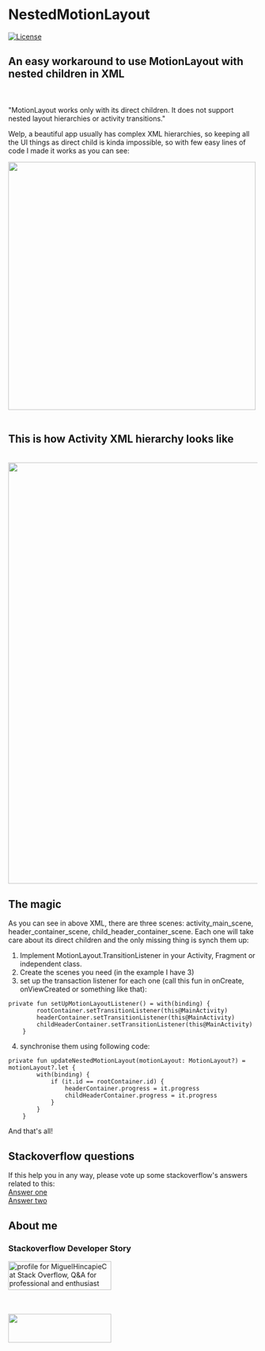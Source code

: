 # NestedMotionLayout
[![License](https://img.shields.io/badge/License-Apache%202.0-blue.svg)](http://www.apache.org/licenses/LICENSE-2.0)
<br>

## An easy workaround to use MotionLayout with nested children in XML
<br><br>
"MotionLayout works only with its direct children. It does not support nested layout hierarchies or activity transitions."

Welp, a beautiful app usually has complex XML hierarchies, so keeping all the UI things as direct child is kinda impossible, so with few easy lines of code I made it works as you can see:
<br>

<img width="500" height="500" src="https://github.com/miguelhincapie/NestedMotionLayout/blob/master/docs/images/NestedMotionLayout.gif">
<br><br>

## This is how Activity XML hierarchy looks like

<br>
<img width="644" height="849" src="https://github.com/miguelhincapie/NestedMotionLayout/blob/master/docs/images/XML%20tree.png">

## The magic

As you can see in above XML, there are three scenes: activity_main_scene, header_container_scene, child_header_container_scene. Each one will take care about its direct children and the only missing thing is synch them up:

1. Implement MotionLayout.TransitionListener in your Activity, Fragment or independent class.
2. Create the scenes you need (in the example I have 3)
3. set up the transaction listener for each one (call this fun in onCreate, onViewCreated or something like that): 
```
private fun setUpMotionLayoutListener() = with(binding) {
        rootContainer.setTransitionListener(this@MainActivity)
        headerContainer.setTransitionListener(this@MainActivity)
        childHeaderContainer.setTransitionListener(this@MainActivity)
    }
```
4. synchronise them using following code:
```
private fun updateNestedMotionLayout(motionLayout: MotionLayout?) = motionLayout?.let {
        with(binding) {
            if (it.id == rootContainer.id) {
                headerContainer.progress = it.progress
                childHeaderContainer.progress = it.progress
            }
        }
    }
```
And that's all!


## Stackoverflow questions
If this help you in any way, please vote up some stackoverflow's answers related to this:<br>
[Answer one](https://stackoverflow.com/a/69272874/1332549)<br>
[Answer two](https://stackoverflow.com/a/69272972/1332549)


## About me

### Stackoverflow Developer Story
<a href="http://stackoverflow.com/users/1332549/miguelhincapiec">
<img src="http://stackoverflow.com/users/flair/1332549.png" width="208" height="58" alt="profile for MiguelHincapieC at Stack Overflow, Q&amp;A for professional and enthusiast programmers" title="profile for MiguelHincapieC at Stack Overflow, Q&amp;A for professional and enthusiast programmers">
</a>

<br><br>
<a class="LI-simple-link" href="https://www.linkedin.com/in/miguelhincapie">
<img width="208" height="58" src="https://content.linkedin.com/content/dam/me/business/en-us/amp/brand-site/v2/bg/LI-Logo.svg.original.svg">
</a>
